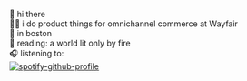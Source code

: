  👋 hi there <br>
  👨‍💻 i do product things for omnichannel commerce at Wayfair <br>
  🌆 in boston <br>
  📖 reading: a world lit only by fire <br>
  🎧 listening to: <br>
  [![spotify-github-profile](https://spotify-github-profile.vercel.app/api/view?uid=cookeev&cover_image=true&theme=natemoo-re)](https://github.com/kittinan/spotify-github-profile) <br>
